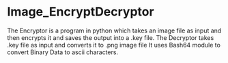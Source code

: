 # Image_EncryptDecryptor
The Encryptor is a program in python which takes an image file as input and then encrypts it and saves the output into a .key file.
The Decryptor takes .key file as input and converts it to .png image file
It uses Bash64 module to convert Binary Data to ascii characters.
